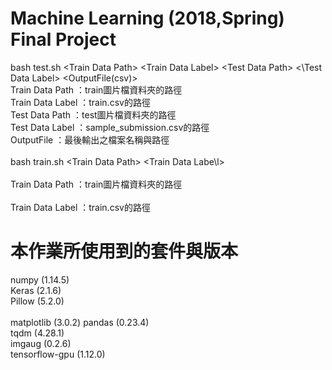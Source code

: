 # Machine Learning (2018,Spring) Final Project 
bash test.sh \<Train Data Path\> \<Train Data Label\> \<Test Data Path\> \<\Test Data Label\> \<OutputFile(csv)\><br />
Train Data Path     ：train圖片檔資料夾的路徑<br />
Train Data Label    ：train.csv的路徑<br />
Test Data Path      ：test圖片檔資料夾的路徑<br />
Test Data Label     ：sample_submission.csv的路徑<br />
OutputFile          ：最後輸出之檔案名稱與路徑<br />
<br />
bash train.sh \<Train Data Path\> \<Train Data Labe\l><br />
<br />
Train Data Path     ：train圖片檔資料夾的路徑<br />
<br />
Train Data Label    ：train.csv的路徑<br />


# 本作業所使用到的套件與版本
numpy (1.14.5)<br />
Keras (2.1.6)<br />
Pillow (5.2.0)<br /><br />
matplotlib (3.0.2)
pandas (0.23.4)<br />
tqdm (4.28.1)<br />
imgaug (0.2.6)<br />
tensorflow-gpu (1.12.0)<br />
